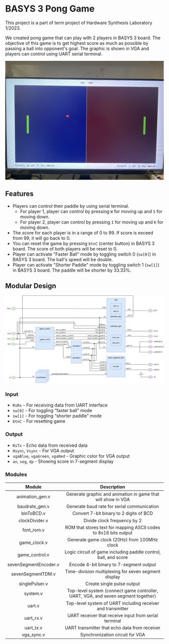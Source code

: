 # BASYS 3 Pong Game

This project is a part of term project of Hardware Synthesis Laboratory 1/2023.

We created pong game that can play with 2 players in BASYS 3 board. The objective of this game is to get highest score as much as possible by passing a ball into opponent's goal. The graphic is shown in VGA and players can control using UART serial terminal.

![Overview of Game](/mdasset/ponggame.png)

## Features

- Players can control their paddle by using serial terminal.
    - For player 1, player can control by pressing `W` for moving up and `S` for moving down.
    - For player 2, player can control by pressing `I` for moving up and `K` for moving down.
- The score for each player is in a range of 0 to 99. If score is exceed from 99, it will go back to 0.
- You can reset the game by pressing `btnC` (center button) in BASYS 3 board. The score of both players will be reset to 0.
- Player can activate "Faster Ball" mode by toggling switch 0 (`sw[0]`) in BASYS 3 board. The ball's speed will be double.
- Player can activate "Shorter Paddle" mode by toggling switch 1 (`sw[1]`) in BASYS 3 board. The paddle will be shorter by 33.33%.


## Modular Design

![Modular Design](/mdasset/modular_design.png)

### Input

- `RsRx` - For receiving data from UART interface
- `sw[0]` - For toggling “faster ball” mode
- `sw[1]` - For toggling “shorter paddle” mode
- `btnC` - For resetting game

### Output

- `RsTx` - Echo data from received data
- `Hsync`, `Vsync` - For VGA output
- `vgaBlue`, `vgaGreen`, `vgaRed` - Graphic color for VGA output
- `an`, `seg`, `dp` -  Showing score in 7-segment display

### Modules

|            Module            |                                        Description                                       |
|:----------------------------:|:----------------------------------------------------------------------------------------:|
|     animation_gen.v          |     Generate graphic and animation in game that will show in VGA                         |
|     baudrate_gen.v           |     Generate baud rate for serial communication                                          |
|     binToBCD.v               |     Convert 7-bit binary to 2 digits of BCD                                              |
|     clockDivider.v           |     Divide clock frequency by 2                                                          |
|     font_rom.v               |     ROM that stores text for mapping ASCII codes to 8x16 bits output                     |
|     game_clock.v             |     Generate game clock (20Hz) from 100MHz clock                                         |
|     game_control.v           |     Logic circuit of game including paddle control, ball, and score                      |
|     sevenSegmentEncoder.v    |     Encode 4-bit binary to 7-segment output                                              |
|     sevenSegmentTDM.v        |     Time-division multiplexing for seven segment display                                 |
|     singlePulser.v           |     Create single pulse output                                                           |
|     system.v                 |     Top-level system (connect game controller, UART, VGA, and seven segment together)    |
|     uart.v                   |     Top-level system of UART including receiver and transmitter                          |
|     uart_rx.v                |     UART receiver that receive input from serial terminal                                |
|     uart_tx.v                |     UART transmitter that echo data from receiver                                        |
|     vga_sync.v               |     Synchronization circuit for VGA                                                      |